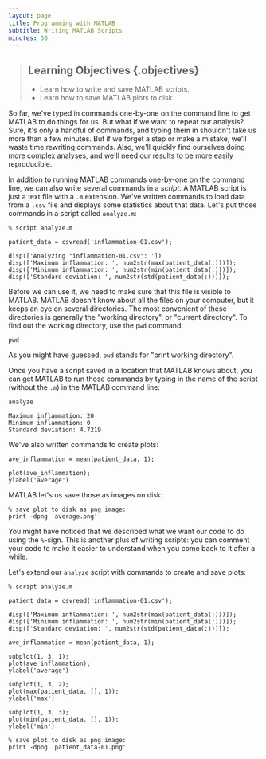 ```yaml
---
layout: page
title: Programming with MATLAB
subtitle: Writing MATLAB Scripts
minutes: 30
---
```


> ## Learning Objectives {.objectives}
> * Learn how to write and save MATLAB scripts.
> * Learn how to save MATLAB plots to disk.

So far, we've typed in commands one-by-one on the command line
to get MATLAB to do things for us. But what if we want to repeat
our analysis? Sure, it's only a handful of commands,
and typing them in shouldn't take
us more than a few minutes. But if we forget a step or make a mistake,
we'll waste time rewriting commands. Also, we'll quickly find ourselves
doing more complex analyses, and we'll need our results to
be more easily reproducible.

In addition to running MATLAB commands one-by-one on the
command line, we can
also write several commands in a _script_. A MATLAB script
is just a text file with a `.m` extension. We've written
commands to load data from a `.csv` file and
displays some statistics about that data. Let's
put those commands in a script called `analyze.m`:

~~~{.matlab}
% script analyze.m

patient_data = csvread('inflammation-01.csv');

disp(['Analyzing "inflammation-01.csv": '])
disp(['Maximum inflammation: ', num2str(max(patient_data(:)))]);
disp(['Minimum inflammation: ', num2str(min(patient_data(:)))]);
disp(['Standard deviation: ', num2str(std(patient_data(:)))]);
~~~

Before we can use it, we need to make sure that this file is
visible to MATLAB. MATLAB doesn't know about all the files on your
computer, but it keeps an eye on several directories.
The most convenient of these directories is generally the
"working directory", or "current directory". To find out the
working directory, use the `pwd` command:

~~~{.matlab}
pwd
~~~

As you might have guessed, `pwd` stands for "print working directory".

Once you have a script saved in a location that MATLAB knows about,
you can get MATLAB to run those commands by typing in the name
of the script (without the `.m`) in the MATLAB command line:

~~~{.matlab}
analyze
~~~

~~~{.matlab}
Maximum inflammation: 20
Minimum inflammation: 0
Standard deviation: 4.7219
~~~

We've also written commands to create plots:

~~~{.matlab}
ave_inflammation = mean(patient_data, 1);

plot(ave_inflammation);
ylabel('average')
~~~

MATLAB let's us save those as
images on disk:

~~~{.matlab}
% save plot to disk as png image:
print -dpng 'average.png'
~~~

You might have noticed that we described what we want 
our code to do using the `%`-sign.
This is another plus of writing scripts: you can comment
your code to make it easier to understand when you come
back to it after a while. 

Let's extend our `analyze` script with commands to
create and save plots:

~~~{.matlab}
% script analyze.m

patient_data = csvread('inflammation-01.csv');

disp(['Maximum inflammation: ', num2str(max(patient_data(:)))]);
disp(['Minimum inflammation: ', num2str(min(patient_data(:)))]);
disp(['Standard deviation: ', num2str(std(patient_data(:)))]);

ave_inflammation = mean(patient_data, 1);

subplot(1, 3, 1);
plot(ave_inflammation);
ylabel('average')

subplot(1, 3, 2);
plot(max(patient_data, [], 1));
ylabel('max')

subplot(1, 3, 3);
plot(min(patient_data, [], 1));
ylabel('min')

% save plot to disk as png image:
print -dpng 'patient_data-01.png'
~~~
